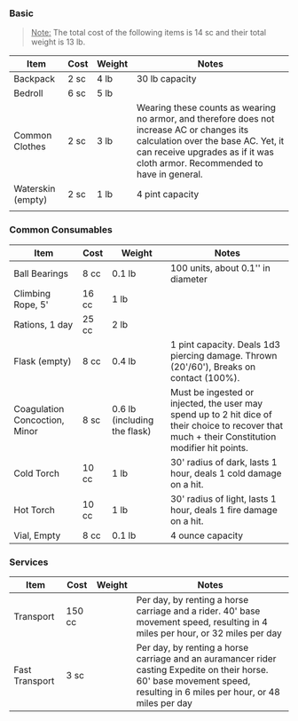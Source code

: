 ### Basic

><u>Note:</u> The total cost of the following items is 14 sc and their total weight is 13 lb.

| **Item**          | **Cost** | **Weight** | **Notes**                                                                                                                                                                                                        |
| ----------------- | -------- | ---------- | ---------------------------------------------------------------------------------------------------------------------------------------------------------------------------------------------------------------- |
| Backpack          | 2 sc     | 4 lb       | 30 lb capacity                                                                                                                                                                                                   |
| Bedroll           | 6 sc     | 5 lb       |                                                                                                                                                                                                                  |
| Common Clothes    | 2 sc     | 3 lb       | Wearing these counts as wearing no armor, and therefore does not increase AC or changes its calculation over the base AC. Yet, it can receive upgrades as if it was cloth armor. Recommended to have in general. |
| Waterskin (empty) | 2 sc     | 1 lb       | 4 pint capacity                                                                                                                                                                                                  |
|                   |          |            |                                                                                                                                                                                                                  |
### Common Consumables
| **Item**                      | **Cost** | **Weight**                   | **Notes**                                                                                                                                        |
| ----------------------------- | -------- | ---------------------------- | ------------------------------------------------------------------------------------------------------------------------------------------------ |
| Ball Bearings                 | 8 cc     | 0.1 lb                       | 100 units, about 0.1'' in diameter                                                                                                               |
| Climbing Rope, 5'             | 16 cc    | 1 lb                         |                                                                                                                                                  |
| Rations, 1 day                | 25 cc    | 2 lb                         |                                                                                                                                                  |
| Flask (empty)                 | 8 cc     | 0.4 lb                       | 1 pint capacity. Deals 1d3 piercing damage. Thrown (20'/60'), Breaks on contact (100%).                                                          |
| Coagulation Concoction, Minor | 8 sc     | 0.6 lb (including the flask) | Must be ingested or injected, the user may spend up to 2 hit dice of their choice to recover that much + their Constitution modifier hit points. |
| Cold Torch                    | 10 cc    | 1 lb                         | 30' radius of dark, lasts 1 hour, deals 1 cold damage on a hit.                                                                                  |
| Hot Torch                     | 10 cc    | 1 lb                         | 30' radius of light, lasts 1 hour, deals 1 fire damage on a hit.                                                                                 |
| Vial, Empty                   | 8 cc     | 0.1 lb                       | 4 ounce capacity                                                                                                                                 |
### Services
| **Item**       | **Cost** | **Weight** | **Notes**                                                                                                                                                                 |
| -------------- | -------- | ---------- | ------------------------------------------------------------------------------------------------------------------------------------------------------------------------- |
| Transport      | 150 cc   |            | Per day, by renting a horse carriage and a rider. 40' base movement speed, resulting in 4 miles per hour, or 32 miles per day                                             |
| Fast Transport | 3 sc     |            | Per day, by renting a horse carriage and an auramancer rider casting Expedite on their horse. 60' base movement speed, resulting in 6 miles per hour, or 48 miles per day |

